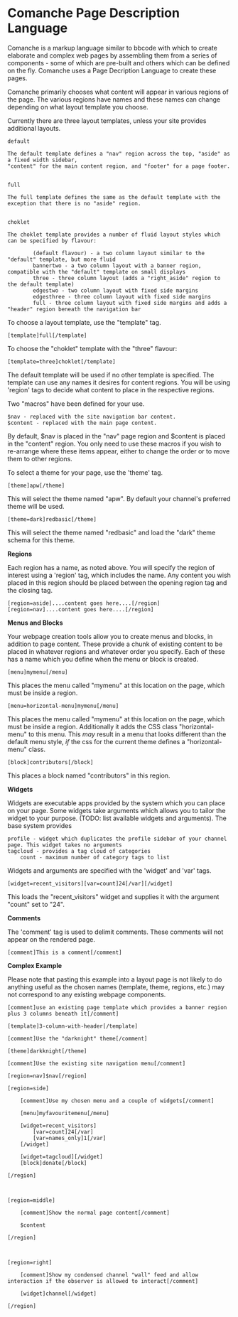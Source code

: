 Comanche Page Description Language
==================================


Comanche is a markup language similar to bbcode with which to create elaborate and complex web pages by assembling them from a series of components - some of which are pre-built and others which can be defined on the fly. Comanche uses a Page Decription Language to create these pages.

Comanche primarily chooses what content will appear in various regions of the page. The various regions have names and these names can change depending on what layout template you choose.

Currently there are three layout templates, unless your site provides additional layouts. 

	default

	The default template defines a "nav" region across the top, "aside" as a fixed width sidebar, 
	"content" for the main content region, and "footer" for a page footer.


	full

	The full template defines the same as the default template with the exception that there is no "aside" region.


	choklet

	The choklet template provides a number of fluid layout styles which can be specified by flavour:

			(default flavour) - a two column layout similar to the "default" template, but more fluid
            bannertwo - a two column layout with a banner region, compatible with the "default" template on small displays
			three - three column layout (adds a "right_aside" region to the default template)
			edgestwo - two column layout with fixed side margins
			edgesthree - three column layout with fixed side margins
			full - three column layout with fixed side margins and adds a "header" region beneath the navigation bar


To choose a layout template, use the "template" tag.

	[template]full[/template]

To choose the "choklet" template with the "three" flavour:

	[template=three]choklet[/template]


The default template will be used if no other template is specified. The template can use any names it desires for content regions. You will be using 'region' tags to decide what content to place in the respective regions.


Two "macros" have been defined for your use.

	$nav - replaced with the site navigation bar content.
	$content - replaced with the main page content.


By default, $nav is placed in the "nav" page region and $content is placed in the "content" region. You only need to use these macros if you wish to re-arrange where these items appear, either to change the order or to move them to other regions.


To select a theme for your page, use the 'theme' tag.

	[theme]apw[/theme]

This will select the theme named "apw". By default your channel's preferred theme will be used.

	[theme=dark]redbasic[/theme]

This will select the theme named "redbasic" and load the "dark" theme schema for this theme. 

**Regions**

Each region has a name, as noted above. You will specify the region of interest using a 'region' tag, which includes the name. Any content you wish placed in this region should be placed between the opening region tag and the closing tag.

	[region=aside]....content goes here....[/region]
	[region=nav]....content goes here....[/region]



**Menus and Blocks**

Your webpage creation tools allow you to create menus and blocks, in addition to page content. These provide a chunk of existing content to be placed in whatever regions and whatever order you specify. Each of these has a name which you define when the menu or block is created.

	[menu]mymenu[/menu]

This places the menu called "mymenu" at this location on the page, which must be inside a region. 

	[menu=horizontal-menu]mymenu[/menu]

This places the menu called "mymenu" at this location on the page, which must be inside a region. Additionally it adds the CSS class "horizontal-menu" to this menu. This *may* result in a menu that looks different than the default menu style, *if* the css for the current theme defines a "horizontal-menu" class. 


	[block]contributors[/block]

This places a block named "contributors" in this region.


**Widgets**

Widgets are executable apps provided by the system which you can place on your page. Some widgets take arguments which allows you to tailor the widget to your purpose. (TODO: list available widgets and arguments). The base system provides

	profile - widget which duplicates the profile sidebar of your channel page. This widget takes no arguments
	tagcloud - provides a tag cloud of categories
		count - maximum number of category tags to list	



Widgets and arguments are specified with the 'widget' and 'var' tags.

	[widget=recent_visitors][var=count]24[/var][/widget]

This loads the "recent_visitors" widget and supplies it with the argument "count" set to "24". 
 

**Comments**

The 'comment' tag is used to delimit comments. These comments will not appear on the rendered page.

	[comment]This is a comment[/comment] 
	
 

**Complex Example**

Please note that pasting this example into a layout page is not likely to do anything useful as the chosen names (template, theme, regions, etc.) may not correspond to any existing webpage components.  

	[comment]use an existing page template which provides a banner region plus 3 columns beneath it[/comment]

	[template]3-column-with-header[/template]

	[comment]Use the "darknight" theme[/comment]

	[theme]darkknight[/theme]

	[comment]Use the existing site navigation menu[/comment]

	[region=nav]$nav[/region]

	[region=side]

		[comment]Use my chosen menu and a couple of widgets[/comment]

		[menu]myfavouritemenu[/menu]

		[widget=recent_visitors]
			[var=count]24[/var]
			[var=names_only]1[/var]
		[/widget]

		[widget=tagcloud][/widget]
		[block]donate[/block]

	[/region]



	[region=middle]

		[comment]Show the normal page content[/comment]

		$content

	[/region]



	[region=right]

		[comment]Show my condensed channel "wall" feed and allow interaction if the observer is allowed to interact[/comment]

		[widget]channel[/widget]

	[/region]


